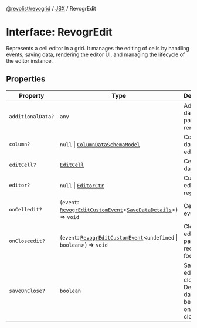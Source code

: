 [@revolist/revogrid](README.md) / [JSX](Namespace.JSX.md) / RevogrEdit

# Interface: RevogrEdit

Represents a cell editor in a grid.
It manages the editing of cells by handling events, saving data, rendering the editor UI,
and managing the lifecycle of the editor instance.

## Properties

| Property | Type | Description | Defined in |
| ------ | ------ | ------ | ------ |
| `additionalData?` | `any` | Additional data to pass to renderer | [src/components.d.ts:1762](https://github.com/revolist/revogrid/blob/11c1e89888ac9588cc703e312811b4cdaf67f0fb/src/components.d.ts#L1762) |
| `column?` | `null` \| [`ColumnDataSchemaModel`](TypeAlias.ColumnDataSchemaModel.md) | Column data for editor. | [src/components.d.ts:1766](https://github.com/revolist/revogrid/blob/11c1e89888ac9588cc703e312811b4cdaf67f0fb/src/components.d.ts#L1766) |
| `editCell?` | [`EditCell`](TypeAlias.EditCell.md) | Cell to edit data. | [src/components.d.ts:1770](https://github.com/revolist/revogrid/blob/11c1e89888ac9588cc703e312811b4cdaf67f0fb/src/components.d.ts#L1770) |
| `editor?` | `null` \| [`EditorCtr`](TypeAlias.EditorCtr.md) | Custom editors register | [src/components.d.ts:1774](https://github.com/revolist/revogrid/blob/11c1e89888ac9588cc703e312811b4cdaf67f0fb/src/components.d.ts#L1774) |
| `onCelledit?` | (`event`: [`RevogrEditCustomEvent`](Interface.RevogrEditCustomEvent.md)\<[`SaveDataDetails`](TypeAlias.SaveDataDetails.md)\>) => `void` | Cell edit event | [src/components.d.ts:1778](https://github.com/revolist/revogrid/blob/11c1e89888ac9588cc703e312811b4cdaf67f0fb/src/components.d.ts#L1778) |
| `onCloseedit?` | (`event`: [`RevogrEditCustomEvent`](Interface.RevogrEditCustomEvent.md)\<`undefined` \| `boolean`\>) => `void` | Close editor event pass true if requires focus next | [src/components.d.ts:1782](https://github.com/revolist/revogrid/blob/11c1e89888ac9588cc703e312811b4cdaf67f0fb/src/components.d.ts#L1782) |
| `saveOnClose?` | `boolean` | Save on editor close. Defines if data should be saved on editor close. | [src/components.d.ts:1786](https://github.com/revolist/revogrid/blob/11c1e89888ac9588cc703e312811b4cdaf67f0fb/src/components.d.ts#L1786) |
